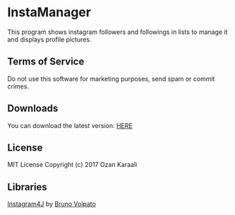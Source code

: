 # InstaManager
This program shows instagram followers and followings in lists to manage it and displays profile pictures.

## Terms of Service
Do not use this software for marketing purposes, send spam or commit crimes.

## Downloads
You can download the latest version: [HERE](https://github.com/ozankaraali/InstaManager/releases)

## License
MIT License
Copyright (c) 2017 Ozan Karaali

## Libraries
[Instagram4J](https://github.com/brunocvcunha/instagram4j) by [Bruno Volpato](https://github.com/brunocvcunha)
